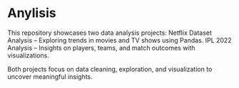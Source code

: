 # Anylisis
This repository showcases two data analysis projects:
Netflix Dataset Analysis – Exploring trends in movies and TV shows using Pandas.
IPL 2022 Analysis – Insights on players, teams, and match outcomes with visualizations.

Both projects focus on data cleaning, exploration, and visualization to uncover meaningful insights.
